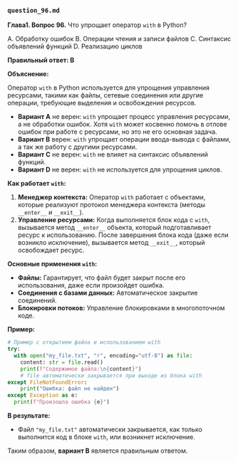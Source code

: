 ### `question_96.md`

**Глава1. Вопрос 96.** Что упрощает оператор `with` в Python?

A. Обработку ошибок
B. Операции чтения и записи файлов
C. Синтаксис объявлений функций
D. Реализацию циклов

**Правильный ответ: B**

**Объяснение:**

Оператор `with` в Python используется для упрощения управления ресурсами, такими как файлы, сетевые соединения или другие операции, требующие выделения и освобождения ресурсов.

*   **Вариант A** не верен:  `with` упрощает процесс управления ресурсами, а не обработки ошибок. Хотя `with` может косвенно помочь в отлове ошибок при работе с ресурсами, но это не его основная задача.
*   **Вариант B** верен:  `with` упрощает операции ввода-вывода с файлами, а так же работу с другими ресурсами.
*   **Вариант C** не верен:  `with` не влияет на синтаксис объявлений функций.
*   **Вариант D** не верен:  `with` не используется для упрощения циклов.

**Как работает `with`:**

1.  **Менеджер контекста:** Оператор `with` работает с объектами, которые реализуют протокол менеджера контекста (методы `__enter__` и `__exit__`).
2.  **Управление ресурсами:**  Когда выполняется блок кода с `with`, вызывается метод `__enter__` объекта, который подготавливает ресурс к использованию. После завершения блока кода (даже если возникло исключение), вызывается метод `__exit__`, который освобождает ресурс.

**Основные применения `with`:**

*   **Файлы:** Гарантирует, что файл будет закрыт после его использования, даже если произойдет ошибка.
*   **Соединения с базами данных:** Автоматическое закрытие соединений.
*   **Блокировки потоков:** Управление блокировками в многопоточном коде.

**Пример:**

```python
# Пример с открытием файла и использованием with
try:
  with open("my_file.txt", "r", encoding="utf-8") as file:
    content: str = file.read()
    print(f"Содержимое файла:\n{content}")
    # file автоматически закрывается при выходе из блока with
except FileNotFoundError:
    print("Ошибка: файл не найден")
except Exception as e:
  print(f"Произошла ошибка {e}")
```
**В результате:**
*   Файл `"my_file.txt"` автоматически закрывается, как только выполнится код в блоке `with`, или возникнет исключение.

Таким образом, **вариант B** является правильным ответом.
